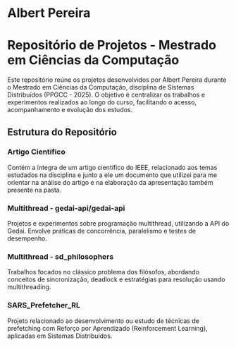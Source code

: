 # Albert Pereira
# Repositório de Projetos - Mestrado em Ciências da Computação

Este repositório reúne os projetos desenvolvidos por Albert Pereira durante o Mestrado em Ciências da Computação, disciplina de Sistemas Distribuídos (PPGCC - 2025). O objetivo é centralizar os trabalhos e experimentos realizados ao longo do curso, facilitando o acesso, acompanhamento e evolução dos estudos.

## Estrutura do Repositório

### Artigo Científico
Contém a íntegra de um artigo científico do IEEE, relacionado aos temas estudados na disciplina e junto a ele um documento que utilizei para me orientar na análise do artigo e na elaboração da apresentação também presente na pasta.

### Multithread - gedai-api/gedai-api
Projetos e experimentos sobre programação multithread, utilizando a API do Gedai. Envolve práticas de concorrência, paralelismo e testes de desempenho.

### Multithread - sd_philosophers
Trabalhos focados no clássico problema dos filósofos, abordando conceitos de sincronização, deadlock e estratégias para resolução usando multithreading.

### SARS_Prefetcher_RL
Projeto relacionado ao desenvolvimento ou estudo de técnicas de prefetching com Reforço por Aprendizado (Reinforcement Learning), aplicadas em Sistemas Distribuídos.
